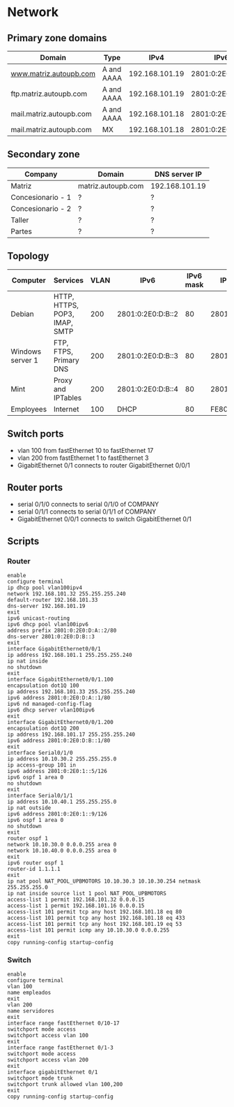 # Network

## Primary zone domains

| Domain                  | Type       | IPv4           | IPv6              |
| ----------------------- | ---------- |----------------|-------------------|
| www.matriz.autoupb.com  | A and AAAA | 192.168.101.19 | 2801:0:2E0:D:B::3 |
| ftp.matriz.autoupb.com  | A and AAAA | 192.168.101.19 | 2801:0:2E0:D:B::3 |
| mail.matriz.autoupb.com | A and AAAA | 192.168.101.18 | 2801:0:2E0:D:B::2 |
| mail.matriz.autoupb.com | MX         | 192.168.101.18 | 2801:0:2E0:D:B::2 |

## Secondary zone

| Company           | Domain             | DNS server IP  |
| ----------------- | ------------------ | -------------- |
| Matriz            | matriz.autoupb.com | 192.168.101.19 |
| Concesionario - 1 | ?                  | ?              |
| Concesionario - 2 | ?                  | ?              |
| Taller            | ?                  | ?              |
| Partes            | ?                  | ?              |

## Topology

| Computer         | Services                      | VLAN  | IPv6              | IPv6 mask | IPv6 Default Gateway     | DNS server IPV6   | IPv4           | IPv4 mask | IPv4 Default Gateway | DNS server IPV4 |
| ---------------- |-------------------------------|-------|-------------------|-----------|--------------------------|-------------------|----------------| --------- | -------------------- |-----------------|
| Debian           | HTTP, HTTPS, POP3, IMAP, SMTP | 200   | 2801:0:2E0:D:B::2 | 80        | 2801:0:2E0:D:B::1        | 2801:0:2E0:D:B::3 | 192.168.101.18 | 28        | 192.168.101.17       | 192.168.101.19  |
| Windows server 1 | FTP, FTPS, Primary DNS        | 200   | 2801:0:2E0:D:B::3 | 80        | 2801:0:2E0:D:B::1        | 2801:0:2E0:D:B::3 | 192.168.101.19 | 28        | 192.168.101.17       | 192.168.101.19  |
| Mint             | Proxy and IPTables            | 200   | 2801:0:2E0:D:B::4 | 80        | 2801:0:2E0:D:B::1        | 2801:0:2E0:D:B::3 | 192.168.101.20 | 28        | 192.168.101.17       | 192.168.101.19  |
| Employees        | Internet                      | 100   | DHCP              | 80        | FE80::260:47FF:FE51:2702 | 2801:0:2E0:D:B::3 | DHCP           | 28        | 192.168.101.33       | 192.168.101.19  |


## Switch ports

- vlan 100 from fastEthernet 10 to fastEthernet 17
- vlan 200 from fastEthernet 1 to fastEthernet 3
- GigabitEthernet 0/1 connects to router GigabitEthernet 0/0/1

## Router ports

- serial 0/1/0 connects to serial 0/1/0 of COMPANY 
- serial 0/1/1 connects to serial 0/1/1 of COMPANY
- GigabitEthernet 0/0/1 connects to switch GigabitEthernet 0/1

## Scripts

### Router

```
enable
configure terminal
ip dhcp pool vlan100ipv4
network 192.168.101.32 255.255.255.240
default-router 192.168.101.33
dns-server 192.168.101.19
exit
ipv6 unicast-routing
ipv6 dhcp pool vlan100ipv6
address prefix 2801:0:2E0:D:A::2/80
dns-server 2801:0:2E0:D:B::3
exit
interface GigabitEthernet0/0/1
ip address 192.168.101.1 255.255.255.240
ip nat inside
no shutdown
exit
interface GigabitEthernet0/0/1.100
encapsulation dot1Q 100
ip address 192.168.101.33 255.255.255.240
ipv6 address 2801:0:2E0:D:A::1/80
ipv6 nd managed-config-flag
ipv6 dhcp server vlan100ipv6
exit
interface GigabitEthernet0/0/1.200
encapsulation dot1Q 200
ip address 192.168.101.17 255.255.255.240
ipv6 address 2801:0:2E0:D:B::1/80
exit
interface Serial0/1/0
ip address 10.10.30.2 255.255.255.0
ip access-group 101 in
ipv6 address 2801:0:2E0:1::5/126
ipv6 ospf 1 area 0
no shutdown
exit
interface Serial0/1/1
ip address 10.10.40.1 255.255.255.0
ip nat outside
ipv6 address 2801:0:2E0:1::9/126
ipv6 ospf 1 area 0
no shutdown
exit
router ospf 1
network 10.10.30.0 0.0.0.255 area 0
network 10.10.40.0 0.0.0.255 area 0
exit
ipv6 router ospf 1
router-id 1.1.1.1
exit
ip nat pool NAT_POOL_UPBMOTORS 10.10.30.3 10.10.30.254 netmask 255.255.255.0
ip nat inside source list 1 pool NAT_POOL_UPBMOTORS
access-list 1 permit 192.168.101.32 0.0.0.15
access-list 1 permit 192.168.101.16 0.0.0.15
access-list 101 permit tcp any host 192.168.101.18 eq 80
access-list 101 permit tcp any host 192.168.101.18 eq 433
access-list 101 permit tcp any host 192.168.101.19 eq 53
access-list 101 permit icmp any 10.10.30.0 0.0.0.255
exit
copy running-config startup-config
```

### Switch

```
enable 
configure terminal 
vlan 100
name empleados
exit
vlan 200
name servidores
exit
interface range fastEthernet 0/10-17
switchport mode access 
switchport access vlan 100
exit
interface range fastEthernet 0/1-3
switchport mode access
switchport access vlan 200
exit
interface gigabitEthernet 0/1
switchport mode trunk 
switchport trunk allowed vlan 100,200
exit
copy running-config startup-config
```